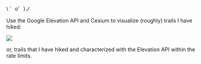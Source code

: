 \ ゜o゜)ノ

Use the Google Elevation API and Cesium to visualize (roughly) trails I have hiked:

![](https://cdn.glitch.com/fba00c56-88bc-4a49-9d6e-c91edb55d9ee%2Ftrail_curtains.png?1502751846432)

or, trails that I have hiked and characterized with the Elevation API within the rate limits. 


